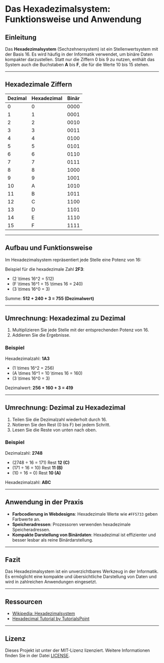 # Das Hexadezimalsystem: Funktionsweise und Anwendung

## Einleitung  
Das **Hexadezimalsystem** (Sechzehnersystem) ist ein Stellenwertsystem mit der Basis 16. Es wird häufig in der Informatik verwendet, um binäre Daten kompakter darzustellen. Statt nur die Ziffern 0 bis 9 zu nutzen, enthält das System auch die Buchstaben **A** bis **F**, die für die Werte 10 bis 15 stehen.

---

## Hexadezimale Ziffern  
| Dezimal | Hexadezimal | Binär  |
|---------|-------------|-------|
| 0       | 0           | 0000  |
| 1       | 1           | 0001  |
| 2       | 2           | 0010  |
| 3       | 3           | 0011  |
| 4       | 4           | 0100  |
| 5       | 5           | 0101  |
| 6       | 6           | 0110  |
| 7       | 7           | 0111  |
| 8       | 8           | 1000  |
| 9       | 9           | 1001  |
| 10      | A           | 1010  |
| 11      | B           | 1011  |
| 12      | C           | 1100  |
| 13      | D           | 1101  |
| 14      | E           | 1110  |
| 15      | F           | 1111  |

---

## Aufbau und Funktionsweise  
Im Hexadezimalsystem repräsentiert jede Stelle eine Potenz von 16:  

Beispiel für die hexadezimale Zahl **2F3**:  
- \(2 \times 16^2 = 512\)  
- \(F \times 16^1 = 15 \times 16 = 240\)  
- \(3 \times 16^0 = 3\)  

Summe: **512 + 240 + 3 = 755 (Dezimalwert)**

---

## Umrechnung: Hexadezimal zu Dezimal  
1. Multiplizieren Sie jede Stelle mit der entsprechenden Potenz von 16.  
2. Addieren Sie die Ergebnisse.  

### Beispiel  
Hexadezimalzahl: **1A3**  
- \(1 \times 16^2 = 256\)  
- \(A \times 16^1 = 10 \times 16 = 160\)  
- \(3 \times 16^0 = 3\)  

Dezimalwert: **256 + 160 + 3 = 419**

---

## Umrechnung: Dezimal zu Hexadezimal  
1. Teilen Sie die Dezimalzahl wiederholt durch 16.  
2. Notieren Sie den Rest (0 bis F) bei jedem Schritt.  
3. Lesen Sie die Reste von unten nach oben.

### Beispiel  
Dezimalzahl: **2748**  
- \(2748 ÷ 16 = 171\) Rest **12 (C)**  
- \(171 ÷ 16 = 10\) Rest **11 (B)**  
- \(10 ÷ 16 = 0\) Rest **10 (A)**  

Hexadezimalzahl: **ABC**

---

## Anwendung in der Praxis  
- **Farbcodierung in Webdesigns**: Hexadezimale Werte wie `#FF5733` geben Farbwerte an.  
- **Speicheradressen**: Prozessoren verwenden hexadezimale Speicheradressen.  
- **Kompakte Darstellung von Binärdaten**: Hexadezimal ist effizienter und besser lesbar als reine Binärdarstellung.

---

## Fazit  
Das Hexadezimalsystem ist ein unverzichtbares Werkzeug in der Informatik. Es ermöglicht eine kompakte und übersichtliche Darstellung von Daten und wird in zahlreichen Anwendungen eingesetzt.

---

## Ressourcen  
- [Wikipedia: Hexadezimalsystem](https://de.wikipedia.org/wiki/Hexadezimalsystem)  
- [Hexadecimal Tutorial by TutorialsPoint](https://www.tutorialspoint.com)

---

## Lizenz  
Dieses Projekt ist unter der MIT-Lizenz lizenziert. Weitere Informationen finden Sie in der Datei [LICENSE](LICENSE).

